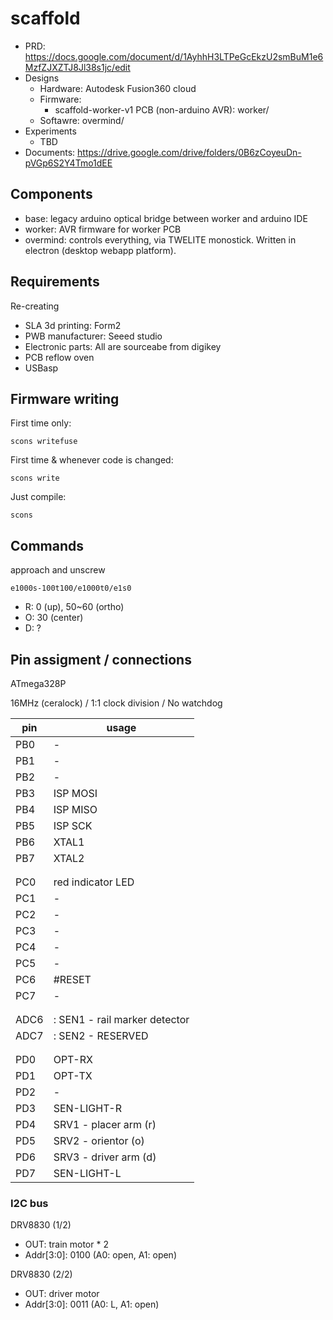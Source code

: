 # scaffold

* PRD: https://docs.google.com/document/d/1AyhhH3LTPeGcEkzU2smBuM1e6MzfZJXZTJ8Jl38s1jc/edit
* Designs
  * Hardware: Autodesk Fusion360 cloud
  * Firmware:
    * scaffold-worker-v1 PCB (non-arduino AVR): worker/
  * Softawre: overmind/
* Experiments
  * TBD
* Documents: https://drive.google.com/drive/folders/0B6zCoyeuDn-pVGp6S2Y4Tmo1dEE

## Components

* base: legacy arduino optical bridge between worker and arduino IDE
* worker: AVR firmware for worker PCB
* overmind: controls everything, via TWELITE monostick. Written in electron (desktop webapp platform).

## Requirements

Re-creating

* SLA 3d printing: Form2
* PWB manufacturer: Seeed studio
* Electronic parts: All are sourceabe from digikey
* PCB reflow oven
* USBasp

## Firmware writing

First time only:
```
scons writefuse
```

First time & whenever code is changed:
```
scons write
```

Just compile:
```
scons
```


## Commands

approach and unscrew
```
e1000s-100t100/e1000t0/e1s0
```

* R: 0 (up), 50~60 (ortho)
* O: 30 (center)
* D: ?

## Pin assigment / connections
ATmega328P

16MHz (ceralock) / 1:1 clock division / No watchdog

|pin|usage|
|---|---|
|PB0| - |
|PB1| - |
|PB2| - |
|PB3| ISP MOSI  |
|PB4| ISP MISO  |
|PB5| ISP SCK  |
|PB6| XTAL1  |
|PB7| XTAL2  |
|   |  |
|   |  |
|PC0| red indicator LED  |
|PC1| -  |
|PC2| -  |
|PC3| -  |
|PC4| -  |
|PC5| -  |
|PC6| #RESET  |
|PC7| -  |
|   |  |
|   |  |
|ADC6|: SEN1 - rail marker detector  |
|ADC7|: SEN2 - RESERVED  |
|   |  |
|   |  |
|PD0| OPT-RX  |
|PD1| OPT-TX  |
|PD2| -  |
|PD3| SEN-LIGHT-R  |
|PD4| SRV1 - placer arm (r)  |
|PD5| SRV2 - orientor (o)  |
|PD6| SRV3 - driver arm (d)  |
|PD7| SEN-LIGHT-L  |

### I2C bus
DRV8830 (1/2)

* OUT: train motor * 2
* Addr[3:0]: 0100 (A0: open, A1: open)


DRV8830 (2/2)

* OUT: driver motor
* Addr[3:0]: 0011 (A0: L, A1: open)
